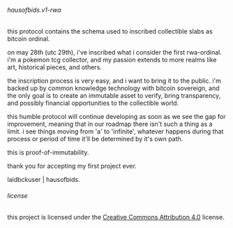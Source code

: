 ###### hausofbids.v1-rwa
this protocol contains the schema used to inscribed collectible slabs as bitcoin ordinal.

on may 28th (utc 29th),
i've inscribed what i consider the first rwa-ordinal.
i'm a pokemon tcg collector,
and my passion extends to more realms like art, historical pieces, and others.

the inscription process is very easy, and i want to bring it to the public.
i'm backed up by common knowledge technology with bitcoin sovereign,
and the only goal is to create an immutable asset to verify, bring transparency, and possibly financial opportunities to the collectible world.

this humble protocol will continue developing as soon as we see the gap for improvement,
meaning that in our roadmap there isn't such a thing as a limit.
i see things moving from 'a' to 'infinite',
whatever happens during that process or period of time it'll be determined by it's own path.

this is proof-of-immutability.

thank you for accepting my first project ever.

laidbckuser | hausofbids.

###### license
this project is licensed under the [Creative Commons Attribution 4.0](https://creativecommons.org/licenses/by/4.0/) license.
